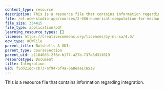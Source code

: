 ```yaml
---
content_type: resource
description: This is a resource file that contains information regarding integration.
file: /ol-ocw-studio-app/courses/2-086-numerical-computation-for-mechanical-engineers-fall-2014/f5dd21ddcb73af945f4a6a8eaa1c65a8_MIT2_086F14_Integration.pdf
file_size: 334415
file_type: application/pdf
learning_resource_types: []
license: https://creativecommons.org/licenses/by-nc-sa/4.0/
ocw_type: OCWFile
parent_title: Nutshells & GUIs
parent_type: CourseSection
parent_uid: c1184683-2f8e-b177-a27b-737a8d313019
resourcetype: Document
title: Integration
uid: f5dd21dd-cb73-af94-5f4a-6a8eaa1c65a8
---
```

This is a resource file that contains information regarding integration.